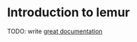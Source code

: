 # Introduction to lemur

TODO: write [great documentation](http://jacobian.org/writing/what-to-write/)
